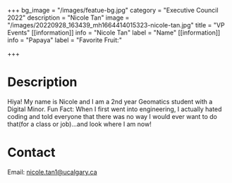 +++
bg_image = "/images/featue-bg.jpg"
category = "Executive Council 2022"
description = "Nicole Tan"
image = "/images/20220928_163439_mh1664414015323-nicole-tan.jpg"
title = "VP Events"
[[information]]
info = "Nicole Tan"
label = "Name"
[[information]]
info = "Papaya"
label = "Favorite Fruit:"

+++
# Description

Hiya! My name is Nicole and I am a 2nd year Geomatics student with a Digital Minor. Fun Fact: When I first went into engineering, I actually hated coding and told everyone that there was no way I would ever want to do that(for a class or job)...and look where I am now!

# Contact

Email: nicole.tan1@ucalgary.ca
